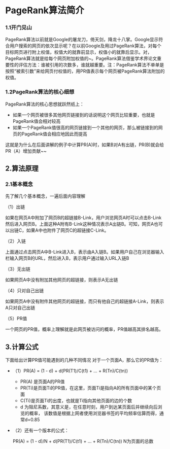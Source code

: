 # PageRank算法简介
### 1.1开门见山
PageRank算法以前就是Google的屠龙刀，倚天剑，降龙十八掌。Google显示符合用户搜索的网页的依次显示呢？在以前Google及用过PageRank算法，对每个目标网页进行附上权值，权值大的就靠前显示，权值小的就靠后显示。对，PageRank算法就是给每个网页附加权值的~。PageRank算法借鉴学术界论文重要性的评估方法：谁被引用的次数多，谁就越重要。注：PageRank算法不单单是按照“被索引数”来给网页付权值的，用PR值表示每个网页被PageRank算法附加的权值。
### 1.2PageRank算法的核心细想

PageRank算法的核心思想就跃然纸上：

 * 如果一个网页被很多其他网页链接到的话说明这个网页比较重要，也就是PageRank值会相对较高
 * 如果一个PageRank值很高的网页链接到一个其他的网页，那么被链接到的网页的PageRank值会相应地因此而提高

这就是为什么在后面讲解的例子中计算PR(A)时，如果B对A有出链，PR(B)就会给PR（A）增加贡献~~
## 2.算法原理
### 2.1基本概念

先了解几个基本概念，一遍后面内容理解

（1）出链

如果在网页A中附加了网页B的超链接B-Link，用户浏览网页A时可以点击B-Link然后进入网页B。上面这种A附有B-Link这种情况表示A出链B。可知，网页A也可以出链C，如果A中也附件了网页C的超链接C-Link。

（2）入链

上面通过点击网页A中B-Link进入B，表示由A入链B。如果用户自己在浏览器输入栏输入网页B的URL，然后进入B，表示用户通过输入URL入链B

（3）无出链

如果网页A中没有附加其他网页的超链接，则表示A无出链

（4）只对自己出链

如果网页A中没有附件其他网页的超链接，而只有他自己的超链接A-Link，则表示A只对自己出链

（5）PR值

一个网页的PR值，概率上理解就是此网页被访问的概率，PR值越高其排名越高。
## 3.计算公式

下面给出计算PR值可能遇到的几种不同情况
对于一个页面A，那么它的PR值为：
* （1）PR(A) = (1 - d) + d(PR(T1)/C(t1) + … + R(Tn)/C(tn))
 
  *	PR(A) 是页面A的PR值
  *	PR(Ti)是页面Ti的PR值，在这里，页面Ti是指向A的所有页面中的某个页面
  *	C(Ti)是页面Ti的出度，也就是Ti指向其他页面的边的个数
  *	d 为阻尼系数，其意义是，在任意时刻，用户到达某页面后并继续向后浏览的概率，
  该数值是根据上网者使用浏览器书签的平均频率估算而得，通常d=0.85
  
* （2）还有一个版本的公式：

    PR(A) = (1 - d)/N + d(PR(T1)/C(t1) + … + R(Tn)/C(tn))
    N为页面的总数

